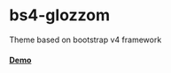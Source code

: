 # bs4-glozzom

Theme based on bootstrap v4 framework

#### [Demo](https://sepezh.github.io/bs4-glozzom/src/)
